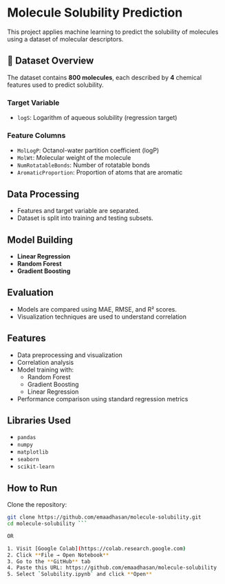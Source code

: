 # Molecule Solubility Prediction

This project applies machine learning to predict the solubility of molecules using a dataset of molecular descriptors. 

## 🧪 Dataset Overview

The dataset contains **800 molecules**, each described by **4** chemical features used to predict solubility.

### Target Variable
- `logS`: Logarithm of aqueous solubility (regression target)

### Feature Columns
- `MolLogP`: Octanol-water partition coefficient (logP)
- `MolWt`: Molecular weight of the molecule
- `NumRotatableBonds`: Number of rotatable bonds
- `AromaticProportion`: Proportion of atoms that are aromatic

## Data Processing
- Features and target variable are separated.
- Dataset is split into training and testing subsets.

## Model Building
- **Linear Regression**
- **Random Forest**
- **Gradient Boosting**

## Evaluation
- Models are compared using MAE, RMSE, and R² scores.
- Visualization techniques are used to understand correlation 

## Features
- Data preprocessing and visualization
- Correlation analysis
- Model training with:
  - Random Forest
  - Gradient Boosting
  - Linear Regression
- Performance comparison using standard regression metrics

## Libraries Used
- `pandas`
- `numpy`
- `matplotlib`
- `seaborn`
- `scikit-learn`

## How to Run

Clone the repository:
  ```bash
  git clone https://github.com/emaadhasan/molecule-solubility.git
  cd molecule-solubility ```
  
OR

1. Visit [Google Colab](https://colab.research.google.com)
2. Click **File → Open Notebook**
3. Go to the **GitHub** tab
4. Paste this URL: https://github.com/emaadhasan/molecule-solubility
5. Select `Solubility.ipynb` and click **Open**
